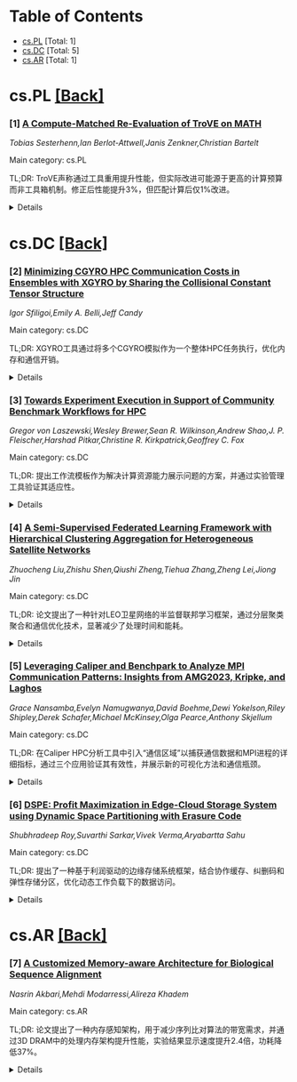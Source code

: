 <div id=toc></div>

# Table of Contents

- [cs.PL](#cs.PL) [Total: 1]
- [cs.DC](#cs.DC) [Total: 5]
- [cs.AR](#cs.AR) [Total: 1]


<div id='cs.PL'></div>

# cs.PL [[Back]](#toc)

### [1] [A Compute-Matched Re-Evaluation of TroVE on MATH](https://arxiv.org/abs/2507.22069)
*Tobias Sesterhenn,Ian Berlot-Attwell,Janis Zenkner,Christian Bartelt*

Main category: cs.PL

TL;DR: TroVE声称通过工具重用提升性能，但实际改进可能源于更高的计算预算而非工具箱机制。修正后性能提升3%，但匹配计算后仅1%改进。


<details>
  <summary>Details</summary>
Motivation: 验证TroVE工具箱方法在MATH基准上的实际效果，分析其性能提升是否源于工具重用。

Method: 重新评估TroVE，分析其三种模式的影响，修正选择机制并匹配计算预算。

Result: TroVE性能提升3%，但匹配计算后仅1%改进，工具箱方法无显著优势。

Conclusion: TroVE的性能提升主要源于更高计算预算，工具箱机制对MATH基准无显著帮助。

Abstract: Reusing established theorems and formulas is central to mathematical problem
solving, serving as essential building blocks for tackling increasingly complex
challenges. Recent work, TroVE, argues that code-generating Large Language
Models (LLMs) can benefit similarly on the MATH benchmark by inducing and
reusing higher-level toolboxes. By allocating computational budget across an
ensemble of three modes -- directly generating code, creating tools, and
reusing tools -- TroVE claims to outperform a PRIMITIVE baseline that only
performs direct generation. However, recent analysis (Berlot-Attwell et al.,
2024) casts doubt on these gains, noting that the tools created are often
trivial or rarely reused, suggesting that improvements may stem from
self-consistency or self-correction. In this work, we re-evaluate TroVE on
MATH, analyze the impact of each of its modes, and show that its benefit does
not come from these mechanisms, but simply from a higher computational budget
spent for TroVE compared to PRIMITIVE. To this end, we also perform a small
correction in the original implementation of TroVE's selection mechanism,
boosting TroVE's performance on MATH by 3\% in accuracy. After matching for
compute, the benefit of TroVE reduces to a marginal improvement of 1\%,
suggesting that this toolbox approach does not provide a significant benefit on
MATH.

</details>


<div id='cs.DC'></div>

# cs.DC [[Back]](#toc)

### [2] [Minimizing CGYRO HPC Communication Costs in Ensembles with XGYRO by Sharing the Collisional Constant Tensor Structure](https://arxiv.org/abs/2507.22245)
*Igor Sfiligoi,Emily A. Belli,Jeff Candy*

Main category: cs.DC

TL;DR: XGYRO工具通过将多个CGYRO模拟作为一个整体HPC任务执行，优化内存和通信开销。


<details>
  <summary>Details</summary>
Motivation: 解决CGYRO模拟中因内存和通信开销高而导致的效率问题。

Method: 开发XGYRO工具，将模拟集合作为单一任务处理，共享数据结构以减少内存占用。

Result: 显著降低内存消耗和通信开销。

Conclusion: XGYRO通过集合优化提升了模拟效率。

Abstract: First-principles fusion plasma simulations are both compute and memory
intensive, and CGYRO is no exception. The use of many HPC nodes to fit the
problem in the available memory thus results in significant communication
overhead, which is hard to avoid for any single simulation. That said, most
fusion studies are composed of ensembles of simulations, so we developed a new
tool, named XGYRO, that executes a whole ensemble of CGYRO simulations as a
single HPC job. By treating the ensemble as a unit, XGYRO can alter the global
buffer distribution logic and apply optimizations that are not feasible on any
single simulation, but only on the ensemble as a whole. The main saving comes
from the sharing of the collisional constant tensor structure, since its values
are typically identical between parameter-sweep simulations. This data
structure dominates the memory consumption of CGYRO simulations, so
distributing it among the whole ensemble results in drastic memory savings for
each simulation, which in turn results in overall lower communication overhead.

</details>


### [3] [Towards Experiment Execution in Support of Community Benchmark Workflows for HPC](https://arxiv.org/abs/2507.22294)
*Gregor von Laszewski,Wesley Brewer,Sean R. Wilkinson,Andrew Shao,J. P. Fleischer,Harshad Pitkar,Christine R. Kirkpatrick,Geoffrey C. Fox*

Main category: cs.DC

TL;DR: 提出工作流模板作为解决计算资源能力展示问题的方案，并通过实验管理工具验证其适应性。


<details>
  <summary>Details</summary>
Motivation: 解决在有限基准测试下展示计算资源能力的难题。

Method: 提出工作流模板，结合HPC经验总结常见使用模式，并通过实验管理工具验证。

Result: 验证了工作流模板的适应性，特别是在教育领域，并通过两个独立工具（Cloudmesh和SmartSim）测试了多种科学应用。

Conclusion: 工作流模板和实验管理工具（如基准木工）能有效提升计算资源的适应性和应用范围。

Abstract: A key hurdle is demonstrating compute resource capability with limited
benchmarks. We propose workflow templates as a solution, offering adaptable
designs for specific scientific applications. Our paper identifies common usage
patterns for these templates, drawn from decades of HPC experience, including
recent work with the MLCommons Science working group.
  We found that focusing on simple experiment management tools within the
broader computational workflow improves adaptability, especially in education.
This concept, which we term benchmark carpentry, is validated by two
independent tools: Cloudmesh's Experiment Executor and Hewlett Packard
Enterprise's SmartSim. Both frameworks, with significant functional overlap,
have been tested across various scientific applications, including conduction
cloudmask, earthquake prediction, simulation-AI/ML interactions, and the
development of computational fluid dynamics surrogates.

</details>


### [4] [A Semi-Supervised Federated Learning Framework with Hierarchical Clustering Aggregation for Heterogeneous Satellite Networks](https://arxiv.org/abs/2507.22339)
*Zhuocheng Liu,Zhishu Shen,Qiushi Zheng,Tiehua Zhang,Zheng Lei,Jiong Jin*

Main category: cs.DC

TL;DR: 论文提出了一种针对LEO卫星网络的半监督联邦学习框架，通过分层聚类聚合和通信优化技术，显著减少了处理时间和能耗。


<details>
  <summary>Details</summary>
Motivation: LEO卫星网络资源受限且动态性强，传统联邦学习难以实现可靠收敛和高效能耗管理。

Method: 结合半监督学习、分层聚类聚合、稀疏化和自适应权重量化技术，分两阶段进行联邦学习聚类。

Result: 实验表明，该方法处理时间减少3倍，能耗降低4倍，同时保持模型准确性。

Conclusion: 该框架为LEO卫星网络中的分布式智能提供了高效解决方案。

Abstract: Low Earth Orbit (LEO) satellites are emerging as key components of 6G
networks, with many already deployed to support large-scale Earth observation
and sensing related tasks. Federated Learning (FL) presents a promising
paradigm for enabling distributed intelligence in these resource-constrained
and dynamic environments. However, achieving reliable convergence, while
minimizing both processing time and energy consumption, remains a substantial
challenge, particularly in heterogeneous and partially unlabeled satellite
networks. To address this challenge, we propose a novel semi-supervised
federated learning framework tailored for LEO satellite networks with
hierarchical clustering aggregation. To further reduce communication overhead,
we integrate sparsification and adaptive weight quantization techniques. In
addition, we divide the FL clustering into two stages: satellite cluster
aggregation stage and Ground Stations (GSs) aggregation stage. The supervised
learning at GSs guides selected Parameter Server (PS) satellites, which in turn
support fully unlabeled satellites during the federated training process.
Extensive experiments conducted on a satellite network testbed demonstrate that
our proposal can significantly reduce processing time (up to 3x) and energy
consumption (up to 4x) compared to other comparative methods while maintaining
model accuracy.

</details>


### [5] [Leveraging Caliper and Benchpark to Analyze MPI Communication Patterns: Insights from AMG2023, Kripke, and Laghos](https://arxiv.org/abs/2507.22372)
*Grace Nansamba,Evelyn Namugwanya,David Boehme,Dewi Yokelson,Riley Shipley,Derek Schafer,Michael McKinsey,Olga Pearce,Anthony Skjellum*

Main category: cs.DC

TL;DR: 在Caliper HPC分析工具中引入“通信区域”以捕获通信数据和MPI进程的详细指标，通过三个应用验证其有效性，并展示新的可视化方法和通信瓶颈。


<details>
  <summary>Details</summary>
Motivation: 现有Caliper工具无法捕获通信数据和MPI进程的详细指标，限制了性能分析的深度。

Method: 在Caliper中引入“通信区域”功能，结合Thicket工具生成新的可视化，分析三个代表性应用的通信行为。

Result: 揭示了通信瓶颈和详细行为，展示了CPU和GPU系统的扩展性差异。

Conclusion: 通信区域的引入显著提升了Caliper的实用性，为性能分析提供了更深入的见解。

Abstract: We introduce ``communication regions'' into the widely used Caliper HPC
profiling tool. A communication region is an annotation enabling capture of
metrics about the data being communicated (including statistics of these
metrics), and metrics about the MPI processes involved in the communications,
something not previously possible in Caliper. We explore the utility of
communication regions with three representative modeling and simulation
applications, AMG2023, Kripke, and Laghos, all part of the comprehensive
Benchpark suite that includes Caliper annotations. Enhanced Caliper reveals
detailed communication behaviors. Using Caliper and Thicket in tandem, we
create new visualizations of MPI communication patterns, including halo
exchanges. Our findings reveal communication bottlenecks and detailed
behaviors, indicating significant utility of the special-regions addition to
Caliper. The comparative scaling behavior of both CPU and GPU oriented systems
are shown; we are able to look at different regions within a given application,
and see how scalability and message-traffic metrics differ.

</details>


### [6] [DSPE: Profit Maximization in Edge-Cloud Storage System using Dynamic Space Partitioning with Erasure Code](https://arxiv.org/abs/2507.22801)
*Shubhradeep Roy,Suvarthi Sarkar,Vivek Verma,Aryabartta Sahu*

Main category: cs.DC

TL;DR: 提出了一种基于利润驱动的边缘存储系统框架，结合协作缓存、纠删码和弹性存储分区，优化动态工作负载下的数据访问。


<details>
  <summary>Details</summary>
Motivation: 边缘服务器存储容量有限，难以处理高容量和低延迟的数据访问请求，尤其是在动态工作负载下。

Method: 动态分区边缘服务器存储为私有和公共区域，私有区域进一步细分以控制数据局部性和所有权，设计数据放置和替换策略以最大化数据访问。

Result: 在Netflix和Spotify的真实数据上测试，系统利润提高了5%至8%。

Conclusion: 提出的动态空间分区和弹性缓存策略在动态工作负载下显著提升了系统利润。

Abstract: Edge Storage Systems have emerged as a critical enabler of low latency data
access in modern cloud networks by bringing storage and computation closer to
end users. However, the limited storage capacity of edge servers poses
significant challenges in handling high volume and latency sensitive data
access requests, particularly under dynamic workloads. In this work, we propose
a profit driven framework that integrates three key mechanisms which are
collaborative caching, erasure coding, and elastic storage partitioning. Unlike
traditional replication, erasure coding enables space efficient redundancy,
allowing data to be reconstructed from any subset of K out of K plus M coded
blocks. We dynamically partition each edge server s storage into private and
public regions. The private region is further subdivided among access points
based on their incoming request rates, enabling adaptive control over data
locality and ownership. We design a data placement and replacement policy that
determines how and where to store or evict coded data blocks to maximize data
access within deadlines. While the private region serves requests from local
APs, the public region handles cooperative storage requests from neighboring
servers. Our proposed Dynamic Space Partitioning and Elastic caching strategy
is evaluated on both synthetic and real world traces from Netflix and Spotify.
Experimental results show that our method improves overall system profitability
by approximately 5 to 8% compared to state of the art approaches under varied
workload conditions.

</details>


<div id='cs.AR'></div>

# cs.AR [[Back]](#toc)

### [7] [A Customized Memory-aware Architecture for Biological Sequence Alignment](https://arxiv.org/abs/2507.22221)
*Nasrin Akbari,Mehdi Modarressi,Alireza Khadem*

Main category: cs.AR

TL;DR: 论文提出了一种内存感知架构，用于减少序列比对算法的带宽需求，并通过3D DRAM中的处理内存架构提升性能，实验结果显示速度提升2.4倍，功耗降低37%。


<details>
  <summary>Details</summary>
Motivation: 随着生物信息学数据量的指数增长，序列比对算法的时间和资源需求增加，传统并行机器无法充分利用其并行性。

Method: 提出内存感知架构以减少带宽需求，并在3D DRAM的逻辑层集成处理内存架构。

Result: 实验结果显示速度提升2.4倍，功耗平均降低37%。

Conclusion: 通过将计算移至内存附近，有效解决了带宽瓶颈，提升了性能和能效。

Abstract: Sequence alignment is a fundamental process in computational biology which
identifies regions of similarity in biological sequences. With the exponential
growth in the volume of data in bioinformatics databases, the time, processing
power, and memory bandwidth for comparing a query sequence with the available
databases grows proportionally. The sequence alignment algorithms often involve
simple arithmetic operations and feature high degrees of inherent fine-grained
and coarse-grained parallelism. These features can be potentially exploited by
a massive parallel processor, such as a GPU, to increase throughput. In this
paper, we show that the excessive memory bandwidth demand of the sequence
alignment algorithms prevents exploiting the maximum achievable throughput on
conventional parallel machines. We then propose a memory-aware architecture to
reduce the bandwidth demand of the sequence alignment algorithms, effectively
pushing the memory wall to extract higher throughput. The design is integrated
at the logic layer of an emerging 3D DRAM as a processing-in-memory
architecture to further increase the available bandwidth. The experimental
results show that the proposed architecture results in up to 2.4x speedup over
a GPU-based design. Moreover, by moving the computation closer to the memory,
power consumption is reduced by 37%, on average.

</details>
